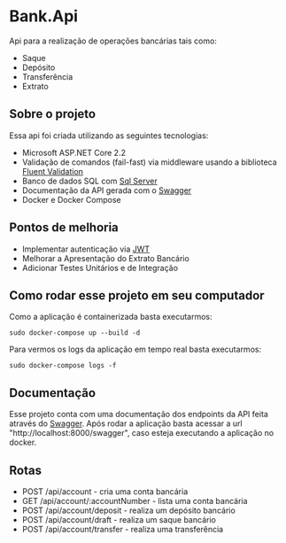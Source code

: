 # Bank.Api

Api para a realização de operações bancárias tais como:
* Saque
* Depósito
* Transferência
* Extrato

## Sobre o projeto

Essa api foi criada utilizando as seguintes tecnologias:

* Microsoft ASP.NET Core 2.2
* Validação de comandos (fail-fast) via middleware usando a biblioteca [Fluent Validation](https://github.com/JeremySkinner/FluentValidation)
* Banco de dados SQL com [Sql Server](https://docs.microsoft.com/en-us/sql/sql-server/?view=sql-server-ver15)
* Documentação da API gerada com o [Swagger](https://swagger.io/)
* Docker e Docker Compose


## Pontos de melhoria
* Implementar autenticação via [JWT](https://medium.com/@renato.groffe/jwt-asp-net-core-2-2-exemplo-de-implementa%C3%A7%C3%A3o-3e10058c1a73)
* Melhorar a Apresentação do Extrato Bancário
* Adicionar Testes Unitários e de Integração


## Como rodar esse projeto em seu computador

Como a aplicação é containerizada basta executarmos:
```
sudo docker-compose up --build -d
```

Para vermos os logs da aplicação em tempo real basta executarmos:
```
sudo docker-compose logs -f
```

## Documentação

Esse projeto conta com uma documentação dos endpoints da API feita através do [Swagger](https://swagger.io/).
Após rodar a aplicação basta acessar a url "http://localhost:8000/swagger", caso esteja executando a aplicação no docker.


## Rotas

+ POST /api/account - cria uma conta bancária
+ GET /api/account/:accountNumber - lista uma conta bancária
+ POST ​/api​/account​/deposit - realiza um depósito bancário
+ POST ​/api​/account​/draft - realiza um saque bancário
+ POST ​/api​/account​/transfer - realiza uma transferência
